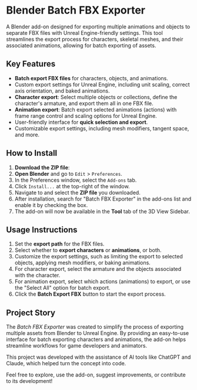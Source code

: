 # Blender Batch FBX Exporter

A Blender add-on designed for exporting multiple animations and objects to separate FBX files with Unreal Engine-friendly settings. This tool streamlines the export process for characters, skeletal meshes, and their associated animations, allowing for batch exporting of assets.

## Key Features

- **Batch export FBX files** for characters, objects, and animations.
- Custom export settings for Unreal Engine, including unit scaling, correct axis orientation, and baked animations.
- **Character export**: Select multiple objects or collections, define the character's armature, and export them all in one FBX file.
- **Animation export**: Batch export selected animations (actions) with frame range control and scaling options for Unreal Engine.
- User-friendly interface for **quick selection and export**.
- Customizable export settings, including mesh modifiers, tangent space, and more.

## How to Install

1. **Download the ZIP file**:
2. **Open Blender** and go to `Edit` > `Preferences`.
3. In the Preferences window, select the `Add-ons` tab.
4. Click `Install...` at the top-right of the window.
5. Navigate to and select the **ZIP file** you downloaded.
6. After installation, search for "Batch FBX Exporter" in the add-ons list and enable it by checking the box.
7. The add-on will now be available in the **Tool** tab of the 3D View Sidebar.

## Usage Instructions

1. Set the **export path** for the FBX files.
2. Select whether to **export characters** or **animations**, or both.
3. Customize the export settings, such as limiting the export to selected objects, applying mesh modifiers, or baking animations.
4. For character export, select the armature and the objects associated with the character.
5. For animation export, select which actions (animations) to export, or use the "Select All" option for batch export.
6. Click the **Batch Export FBX** button to start the export process.

## Project Story

The *Batch FBX Exporter* was created to simplify the process of exporting multiple assets from Blender to Unreal Engine. By providing an easy-to-use interface for batch exporting characters and animations, the add-on helps streamline workflows for game developers and animators.

This project was developed with the assistance of AI tools like ChatGPT and Claude, which helped turn the concept into code.

Feel free to explore, use the add-on, suggest improvements, or contribute to its development!
